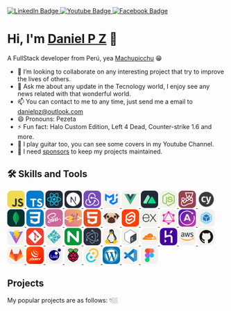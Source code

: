 <div id="badges">
  <a href="https://www.linkedin.com/in/daniel-pisconte-zevallos">
    <img src="https://img.shields.io/badge/LinkedIn-blue?style=for-the-badge&logo=linkedin&logoColor=white" alt="LinkedIn Badge"/>
  </a>
  <a href="https://www.youtube.com/channel/UCtzcWby9jUUE9xyg2n0bE2w">
    <img src="https://img.shields.io/badge/YouTube-red?style=for-the-badge&logo=youtube&logoColor=white" alt="Youtube Badge"/>
  </a>
  <a href="https://www.facebook.com/dapize">
    <img src="https://img.shields.io/badge/Facebook-blue?style=for-the-badge&logo=facebook&logoColor=white" alt="Facebook Badge"/>
  </a>
</div>

# Hi, I'm [Daniel P Z](https://www.danielpz.com) 👋

A FullStack developer from Perú, yea [Machupicchu](https://www.machupicchu.gob.pe/) 😁

- 👯 I’m looking to collaborate on any interesting project that try to improve the lives of others.
- 💬 Ask me about any update in the Tecnology world, I enjoy see any news related with that wonderful world.
- 📫 You can contact to me to any time, just send me a email to danielpz@outlook.com
- 😄 Pronouns: Pezeta
- ⚡ Fun fact: Halo Custom Edition, Left 4 Dead, Counter-strike 1.6 and more.
- 🎸 I play guitar too, you can see some covers in my Youtube Channel.
- 💖 I need [sponsors](https://www.buymeacoffee.com/danielpz) to keep my projects maintained.


## 🛠 Skills and Tools

<div>
    <a href="https://developer.mozilla.org/en-US/docs/Web/JavaScript" title="Javascript" target="_blank">
    <img src="https://raw.githubusercontent.com/dapize/dapize/main/icons/JavaScript.svg" width="40" height="40">
    </a>
    <a href="https://www.typescriptlang.org/" title="TypeScript" target="_blank">
        <img src="https://raw.githubusercontent.com/dapize/dapize/main/icons/TypeScript.svg" width="40" height="40">
    </a>
    <a href="https://reactjs.org" title="React JS" target="_blank">
        <img src="https://raw.githubusercontent.com/dapize/dapize/main/icons/React-Dark.svg" width="40" height="40">
    </a>
    <a href="https://nextjs.org/" title="NextJS" target="_blank">
        <img src="https://raw.githubusercontent.com/dapize/dapize/main/icons/NextJS-Dark.svg" width="40" height="40">
    </a>
    <a href="https://redux-toolkit.js.org/" title="Redux Toolkit" target="_blank">
        <img src="https://raw.githubusercontent.com/dapize/dapize/main/icons/Redux.svg" width="40" height="40">
    </a>
    <a href="https://mui.com" title="MaterialUI" target="_blank">
        <img src="https://raw.githubusercontent.com/dapize/dapize/main/icons/MaterialUI-Light.svg" width="40" height="40">
    </a>
    <a href="https://vuejs.org/" title="VueJS" target="_blank">
        <img src="https://raw.githubusercontent.com/dapize/dapize/main/icons/VueJS-Light.svg" width="40" height="40">
    </a>
    <a href="https://v3.nuxtjs.org/" title="Nuxt JS" target="_blank">
        <img src="https://raw.githubusercontent.com/dapize/dapize/main/icons/NuxtJS-Dark.svg" width="40" height="40">
    </a>
    <a href="https://nodejs.org" title="NodeJS" target="_blank">
        <img src="https://raw.githubusercontent.com/dapize/dapize/main/icons/NodeJS-Light.svg" width="40" height="40">
    </a>
    <a href="https://jestjs.io" title="Jest" target="_blank">
        <img src="https://raw.githubusercontent.com/dapize/dapize/main/icons/Jest.svg" width="40" height="40">
    </a>
    <a href="https://www.cypress.io/" title="Cypress" target="_blank">
        <img src="https://raw.githubusercontent.com/dapize/dapize/main/icons/cypress.svg" width="40" height="40">
    </a>
    <a href="https://www.mongodb.com" title="MongoDB" target="_blank">
        <img src="https://raw.githubusercontent.com/dapize/dapize/main/icons/MongoDB.svg" width="40" height="40">
    </a>
    <a href="https://developer.mozilla.org/en-US/docs/Web/CSS" title="CSS" target="_blank">
        <img src="https://raw.githubusercontent.com/dapize/dapize/main/icons/CSS.svg" width="40" height="40">
    </a>
    <a href="https://sass-lang.com" title="Sass" target="_blank">
        <img src="https://raw.githubusercontent.com/dapize/dapize/main/icons/Sass.svg" width="40" height="40">
    </a>
    <a href="https://styled-components.com/" title="StyledComponents" target="_blank">
        <img src="https://raw.githubusercontent.com/dapize/dapize/main/icons/StyledComponents.svg" width="40" height="40">
    </a>
    <a href="https://developer.mozilla.org/en-US/docs/Learn/Getting_started_with_the_web/HTML_basics" title="HTML" target="_blank">
        <img src="https://raw.githubusercontent.com/dapize/dapize/main/icons/HTML.svg" width="40" height="40">
    </a>
    <a href="https://svelte.dev/" title="Pug" target="_blank">
        <img src="https://raw.githubusercontent.com/dapize/dapize/main/icons/Pug-Light.svg" width="40" height="40">
    </a>
    <a href="https://pugjs.org" title="Svelte" target="_blank">
        <img src="https://raw.githubusercontent.com/dapize/dapize/main/icons/Svelte.svg" width="40" height="40">
    </a>
    <a href="https://expressjs.com" title="ExpressJS" target="_blank">
        <img src="https://raw.githubusercontent.com/dapize/dapize/main/icons/ExpressJS-Light.svg" width="40" height="40">
    </a>
    <a href="https://graphql.org" title="GraphQL" target="_blank">
        <img src="https://raw.githubusercontent.com/dapize/dapize/main/icons/GraphQL-Light.svg" width="40" height="40">
    </a>
    <a href="https://www.apollographql.com" title="Apollo" target="_blank">
        <img src="https://raw.githubusercontent.com/dapize/dapize/main/icons/Apollo.svg" width="40" height="40">
    </a>
    <a href="https://webpack.js.org" title="Webpack" target="_blank">
        <img src="https://raw.githubusercontent.com/dapize/dapize/main/icons/Webpack-Light.svg" width="40" height="40">
    </a>
    <a href="https://vitejs.dev" title="Vite" target="_blank">
        <img src="https://raw.githubusercontent.com/dapize/dapize/main/icons/Vite-Light.svg" width="40" height="40">
    </a>
    <a href="https://git-scm.com" title="Git" target="_blank">
        <img src="https://raw.githubusercontent.com/dapize/dapize/main/icons/Git.svg" width="40" height="40">
    </a>
    <a href="https://www.netlify.com" title="Netlify" target="_blank">
        <img src="https://raw.githubusercontent.com/dapize/dapize/main/icons/Netlify-Light.svg" width="40" height="40">
    </a>
    <a href="https://www.nginx.com" title="Nginx" target="_blank">
        <img src="https://raw.githubusercontent.com/dapize/dapize/main/icons/Nginx.svg" width="40" height="40">
    </a>
    <a href="https://www.electronjs.org" title="Electron JS" target="_blank">
        <img src="https://raw.githubusercontent.com/dapize/dapize/main/icons/Electron.svg" width="40" height="40">
    </a>
    <a href="https://es.wikipedia.org/wiki/GNU/Linux" title="Linux" target="_blank">
        <img src="https://raw.githubusercontent.com/dapize/dapize/main/icons/Linux-Light.svg" width="40" height="40">
    </a>
    <a href="https://es.wikipedia.org/wiki/Bash" title="Bash" target="_blank">
        <img src="https://raw.githubusercontent.com/dapize/dapize/main/icons/Bash-Light.svg" width="40" height="40">
    </a>
    <a href="https://www.cloudflare.com" title="Cloudflare" target="_blank">
        <img src="https://raw.githubusercontent.com/dapize/dapize/main/icons/Cloudflare-Light.svg" width="40" height="40">
    </a>
    <a href="https://www.heroku.com" title="Heroku" target="_blank">
        <img src="https://raw.githubusercontent.com/dapize/dapize/main/icons/Heroku.svg" width="40" height="40">
    </a>
    <a href="https://aws.amazon.com" title="AWS" target="_blank">
        <img src="https://raw.githubusercontent.com/dapize/dapize/main/icons/AWS-Light.svg" width="40" height="40">
    </a>
    <a href="https://github.com" title="Github" target="_blank">
        <img src="https://raw.githubusercontent.com/dapize/dapize/main/icons/Github-Light.svg" width="40" height="40">
    </a>
    <a href="https://www.gitlab.com" title="Gitlab" target="_blank">
        <img src="https://raw.githubusercontent.com/dapize/dapize/main/icons/GitLab-Light.svg" width="40" height="40">
    </a>
    <a href="https://jquery.com" title="JQuery" target="_blank">
        <img src="https://raw.githubusercontent.com/dapize/dapize/main/icons/JQuery.svg" width="40" height="40">
    </a>
    <a href="https://www.lua.org" title="Lua" target="_blank">
        <img src="https://raw.githubusercontent.com/dapize/dapize/main/icons/Lua-Light.svg" width="40" height="40">
    </a>
    <a href="https://www.raspberrypi.org" title="Raspberry Pi" target="_blank">
        <img src="https://raw.githubusercontent.com/dapize/dapize/main/icons/RaspberryPi-Light.svg" width="40" height="40">
    </a>
    <a href="https://tauri.studio" title="Tauri" target="_blank">
        <img src="https://raw.githubusercontent.com/dapize/dapize/main/icons/Tauri-Light.svg" width="40" height="40">
    </a>
    <a href="https://wordpress.org" title="Wordpress" target="_blank">
        <img src="https://raw.githubusercontent.com/dapize/dapize/main/icons/Wordpress.svg" width="40" height="40">
    </a>
    <a href="https://code.visualstudio.com" title="VSCode" target="_blank">
        <img src="https://raw.githubusercontent.com/dapize/dapize/main/icons/VSCode-Light.svg" width="40" height="40">
    </a>
    <a href="https://www.figma.com" title="Figma" target="_blank">
        <img src="https://raw.githubusercontent.com/dapize/dapize/main/icons/Figma-Light.svg" width="40" height="40">
    </a>
</div>

## Projects
My popular projects are as follows: 👇🏼
